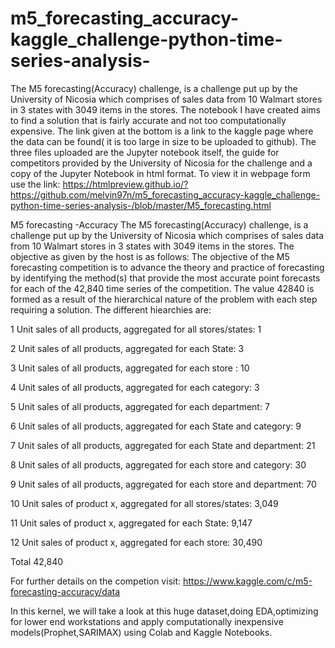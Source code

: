 # m5_forecasting_accuracy-kaggle_challenge-python-time-series-analysis-
The M5 forecasting(Accuracy) challenge, is a challenge put up by the University of Nicosia which comprises of sales data from 10 Walmart stores in 3 states with 3049 items in the stores. The notebook I have created aims to find a solution that is fairly accurate and not too computationally expensive. The link given at the bottom is a link to the kaggle page where the data can be found( it is too large in size to be uploaded to github). The three files uploaded are the Jupyter notebook itself, the guide for competitors provided by the University of Nicosia for the challenge and a copy of the Jupyter Notebook in html format. To view it in webpage form use the link:
https://htmlpreview.github.io/?https://github.com/melvin97n/m5_forecasting_accuracy-kaggle_challenge-python-time-series-analysis-/blob/master/M5_forecasting.html



M5 forecasting -Accuracy
The M5 forecasting(Accuracy) challenge, is a challenge put up by the University of Nicosia which comprises of sales data from 10 Walmart stores in 3 states with 3049 items in the stores. The objective as given by the host is as follows: The objective of the M5 forecasting competition is to advance the theory and practice of forecasting by identifying the method(s) that provide the most accurate point forecasts for each of the 42,840 time series of the competition. The value 42840 is formed as a result of the hierarchical nature of the problem with each step requiring a solution. The different hiearchies are:

1 Unit sales of all products, aggregated for all stores/states: 1

2 Unit sales of all products, aggregated for each State: 3

3 Unit sales of all products, aggregated for each store : 10

4 Unit sales of all products, aggregated for each category: 3

5 Unit sales of all products, aggregated for each department: 7

6 Unit sales of all products, aggregated for each State and category: 9

7 Unit sales of all products, aggregated for each State and department: 21

8 Unit sales of all products, aggregated for each store and category: 30

9 Unit sales of all products, aggregated for each store and department: 70

10 Unit sales of product x, aggregated for all stores/states: 3,049

11 Unit sales of product x, aggregated for each State: 9,147

12 Unit sales of product x, aggregated for each store: 30,490

Total 42,840

For further details on the competion visit: https://www.kaggle.com/c/m5-forecasting-accuracy/data

In this kernel, we will take a look at this huge dataset,doing EDA,optimizing for lower end workstations and apply computationally inexpensive models(Prophet,SARIMAX) using Colab and Kaggle Notebooks.
